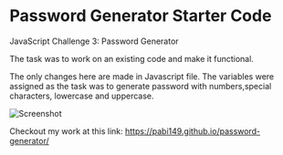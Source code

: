 # Password Generator Starter Code
JavaScript Challenge 3: Password Generator

The task was to work on an existing code and make it functional. 

The only changes here are made in Javascript file. The variables were assigned as the task was to generate password with numbers,special characters, lowercase and uppercase.

![Screenshot](https://user-images.githubusercontent.com/90426266/136713949-0e0967ac-bb22-4e98-afbd-add86c5217a2.png)

Checkout my work at this link: https://pabi149.github.io/password-generator/



